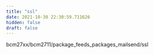 ```yaml
---
title: "ssl"
date: 2021-10-30 22:30:59.711626
hidden: false
draft: false
---
```


bcm27xx/bcm2711/package_feeds_packages_mailsend/ssl

